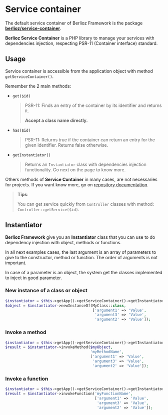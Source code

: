 <meta name="docparser-index" content="Basics usage; Service container" />
<meta name="docparser-index-order" content="2" />

# Service container

The default service container of Berlioz Framework is the package [**berlioz/service-container**](https://github.com/BerliozFramework/ServiceContainer).

**Berlioz Service Container** is a PHP library to manage your services with dependencies injection, respecting PSR-11 (Container interface) standard.

## Usage

Service container is accessible from the application object with method `getServiceContainer()`.

Remember the 2 main methods:

- `get($id)`

  > PSR-11: Finds an entry of the container by its identifier and returns it.
  >
  > **Accept a class name directly.**

- `has($id)`

  > PSR-11: Returns true if the container can return an entry for the given identifier.
  > Returns false otherwise.

- `getInstantiator()`

  > Returns an `Instantiator` class with dependencies injection functionality.
  > Go next on the page to know more.

Others methods of **Service Container** in many cases, are not necessaries for projects. If you want know more, go on [repository documentation](https://github.com/BerliozFramework/ServiceContainer).

> **Tips**:
>
> You can get service quickly from `Controller` classes with method: `Controller::getService($id)`.

## Instantiator

**Berlioz Framework** give you an **Instantiator** class that you can use to do dependency injection with object, methods or functions.

In all next examples cases, the last argument is an array of parameters to give to the constructor, method or function.
The order of arguments is not important.

In case of a parameter is an object, the system get the classes implemented to inject in good parameter.

### New instance of a class or object

```php
$instantiator = $this->getApp()->getServiceContainer()->getInstantiator();
$object = $instantiator->newInstanceOf(MyClass::class,
                                       ['argument1' => 'Value',
                                        'argument3' => 'Value',
                                        'argument2' => 'Value']);
```

### Invoke a method

```php
$instantiator = $this->getApp()->getServiceContainer()->getInstantiator();
$result = $instantiator->invokeMethod($myObject,
                                      'myMethodName',
                                      ['argument1' => 'Value',
                                       'argument3' => 'Value',
                                       'argument2' => 'Value']);
```

### Invoke a function

```php
$instantiator = $this->getApp()->getServiceContainer()->getInstantiator();
$result = $instantiator->invokeFunction('myFunctionName',
                                        ['argument1' => 'Value',
                                         'argument3' => 'Value',
                                         'argument2' => 'Value']);
```